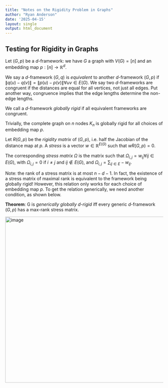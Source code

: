 ```yaml
---
title: "Notes on the Rigidity Problem in Graphs"
author: "Ryan Anderson"
date: '2025-04-15'
layout: single
output: html_document
---
```


## Testing for Rigidity in Graphs

Let $(G,p)$ be a $d$-framework: we have $G$ a graph with $V(G) = [n]$ and an embedding map $p: [n] \to \mathbb{R}^d$.

We say a $d$-framework $(G,q)$ is _equivalent_ to another $d$-framework $(G,p)$ if $\|q(u)-q(v)\| = \|p(u)-p(v)\| \forall uv \in E(G)$. 
We say two $d$-frameworks are congruent if the distances are equal for all vertices, not just all edges. Put another way, congruence implies that the edge lengths determine the non-edge lengths.

We call a $d$-framework _globally rigid_ if all equivalent frameworks are congruent.

Trivially, the complete graph on $n$ nodes $K_n$ is globally rigid for all choices of embedding map $p$.

Let $R(G,p)$ be the _rigidity matrix_ of $(G,p)$, i.e. half the Jacobian of the distance map at $p$.
A _stress_ is a vector $w \in \mathbb{R}^{E(G)}$ such that $wR(G,p) = 0$.

The corresponding _stress matrix_ $\Omega$ is the matrix such that $\Omega_{i, j} = w_{ij} \forall ij \in E(G)$, with $\Omega_{i,j} = 0$ if $i \neq j$ and $ij \not \in E(G)$, and $\Omega_{i,j} = \sum_{ij \in E} -w_{ij}$.

Note: the rank of a stress matrix is at most $n-d-1$. In fact, the existence of a stress matrix of maximal rank is equivalent to the framework being globally rigid! However, this relation only works for each choice of embedding map $p$. To get the relation generically, we need another condition, as shown below.

**Theorem**: G is _generically globally $d$-rigid_ iff every generic $d$-framework $(G,p)$ has a max-rank stress matrix.

<img width="529" alt="image" src="https://github.com/user-attachments/assets/8bba61fc-29b6-4784-8152-1b69acac56c8" caption="Figure from Connelly (2004) https://link.springer.com/article/10.1007/s00454-004-1124-4"/>

